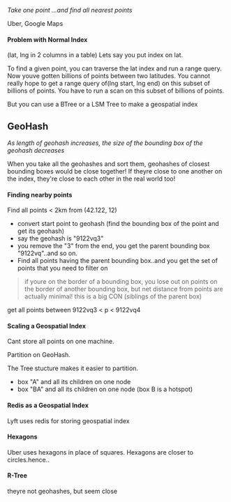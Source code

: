 _Take one point ...and find all nearest points_

Uber, Google Maps


#### Problem with Normal Index
(lat, lng in 2 columns in a table)
Lets say you put index on  lat.

To find a given point, you can traverse the lat index and run a range query. Now youve gotten billions of points between two latitudes. You cannot really hope to get a range query of(lng start, lng end) on this subset of billions of points. You have to run a scan on this subset of billions of points.

But you can use a BTree or a LSM Tree to make a geospatial index

## GeoHash
_As length of geohash increases, the size of the bounding box of the geohash decreases_

When you take all the geohashes and sort them, geohashes of closest bounding boxes would be close together!
If theyre close to one another on the index, they're close to each other in the real world too!


#### Finding nearby points
Find all points < 2km from (42.122, 12)
- convert start point to geohash (find the bounding box of the point and get its geohash)
- say the geohash is "9122vq3"
- you remove the "3" from the end, you get the parent bounding box "9122vq"..and so on.
- Find all points having the parent bounding box..and you get the set of points that you need to filter on

> if youre on the border of a bounding box, you lose out on points on the border of another bounding box, but net distance from points are actually minimal!
> this is a big CON (siblings of the parent box)

get all points between 9122vq3 < p < 9122vq4


#### Scaling a Geospatial Index
Cant store all points on one machine.

Partition on GeoHash.

The Tree stucture makes it easier to partition.
- box "A" and all its children on one node
- box "BA" and all its children on one node (box B is a hotspot)

#### Redis as a Geospatial Index
Lyft uses redis for storing geospatial index

#### Hexagons
Uber uses hexagons in place of squares. 
Hexagons are closer to circles.hence..


#### R-Tree
theyre not geohashes, but seem close




